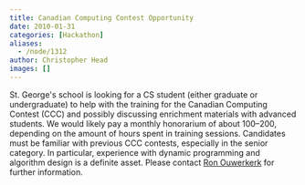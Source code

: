 ```yaml
---
title: Canadian Computing Contest Opportunity
date: 2010-01-31
categories: [Hackathon]
aliases:
  - /node/1312
author: Christopher Head
images: []
---
```


St. George's school is looking for a CS student (either graduate or undergraduate) to help with the training for the Canadian Computing Contest (CCC) and possibly discussing enrichment materials with advanced students. We would likely pay a monthly honorarium of about $100–$200, depending on the amount of hours spent in training sessions. Candidates must be familiar with previous CCC contests, especially in the senior category. In particular, experience with dynamic programming and algorithm design is a definite asset. Please contact [Ron Ouwerkerk](/cdn-cgi/l/email-protection#374558424052455c52455c77444350525845505244195554195456) for further information.
